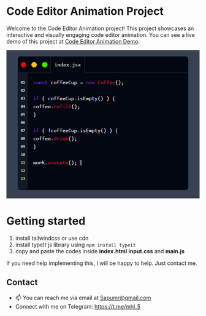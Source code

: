 # Code Editor Animation Project

Welcome to the Code Editor Animation project! This project showcases an interactive and visually engaging code editor animation. You can see a live demo of this project at [Code Editor Animation Demo](https://code-editor-anime.vercel.app/).

![Alt Text](./img/code-editor-anime.png)


# Getting started

1. install tailwindcss or use cdn
2. install typeIt js library using ```npm install typeit ```
3. copy and paste the codes inside **index.html** **input.css** and **main.js**

If you need help implementing this, I will be happy to help. Just contact me.

## Contact

- 📫 You can reach me via email at Sapumr@gmail.com
- Connect with me on Telegram: https://t.me/mhl_5

